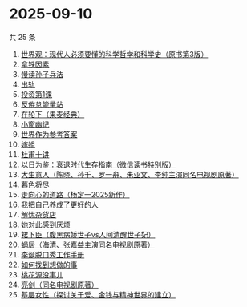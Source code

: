 # 2025-09-10

共 25 条

<!-- BEGIN WEREAD -->
<!-- 最后更新时间 2025-09-10 11:34:04 +0800 -->
1. [世界观：现代人必须要懂的科学哲学和科学史（原书第3版）](https://weread.qq.com/web/bookDetail/61f322a071fac4b261f20c8)
1. [拿铁因素](https://weread.qq.com/web/bookDetail/a1a32200813ab9e87g014bf7)
1. [慢读孙子兵法](https://weread.qq.com/web/bookDetail/72732e40813aba573g017bb7)
1. [出轨](https://weread.qq.com/web/bookDetail/adb32d20813aba51ag0144fc)
1. [投资第1课](https://weread.qq.com/web/bookDetail/89b322f0813aba568g0116d0)
1. [反倦怠能量站](https://weread.qq.com/web/bookDetail/826324b0813aba1deg01589c)
1. [在轮下（果麦经典）](https://weread.qq.com/web/bookDetail/8f732c00813aba58fg0158c0)
1. [小窗幽记](https://weread.qq.com/web/bookDetail/5d4323705e09715d46f70da)
1. [世界作为参考答案](https://weread.qq.com/web/bookDetail/4d232400813ab9fb2g010557)
1. [嫁姐](https://weread.qq.com/web/bookDetail/a4732730813aba576g0143c7)
1. [杜甫十讲](https://weread.qq.com/web/bookDetail/fa2326c0813ab727ag01329a)
1. [以日为鉴：衰退时代生存指南（微信读书特别版）](https://weread.qq.com/web/bookDetail/77d32440813aba4e2g01644a)
1. [大生意人（陈晓、孙千、罗一舟、朱亚文、李纯主演同名电视剧原著）](https://weread.qq.com/web/bookDetail/59132280813ab9dbeg0121f8)
1. [暮色将尽](https://weread.qq.com/web/bookDetail/43332d10813ab789bg0191c4)
1. [走向心的道路（杨定一2025新作）](https://weread.qq.com/web/bookDetail/e56326d0813aba5aeg01948c)
1. [我把自己养成了更好的人](https://weread.qq.com/web/bookDetail/b4632600813ab94abg0147dd)
1. [解忧杂货店](https://weread.qq.com/web/bookDetail/6d132250813ab6e84g017ca5)
1. [她对此感到厌烦](https://weread.qq.com/web/bookDetail/8f632e60813ab7dcbg015740)
1. [裙下臣（腹黑病娇世子vs人间清醒世子妃）](https://weread.qq.com/web/bookDetail/3d832970813aba4a8g018447)
1. [蜗居（海清、张嘉益主演同名电视剧原著）](https://weread.qq.com/web/bookDetail/d7932200813ab6ffeg016c0e)
1. [李诞脱口秀工作手册](https://weread.qq.com/web/bookDetail/17e324b07268888017e4c11)
1. [如何找到想做的事](https://weread.qq.com/web/bookDetail/71a32fb0813ab8de8g019cc9)
1. [桃花源没事儿](https://weread.qq.com/web/bookDetail/676320b0813aba52cg0179ad)
1. [亮剑（同名电视剧原著）](https://weread.qq.com/web/bookDetail/ba632bb0716754d8ba65b18)
1. [基层女性（探讨关于爱、金钱与精神世界的建立）](https://weread.qq.com/web/bookDetail/d3c3209072646383d3ce031)
<!-- END WEREAD -->